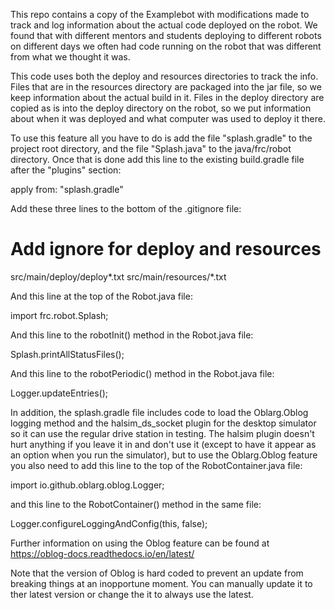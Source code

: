 This repo contains a copy of the Examplebot with modifications made to track and log information about the 
actual code deployed on the robot. We found that with different mentors and students deploying to different
robots on different days we often had code running on the robot that was different from what we thought it 
was. 

This code uses both the deploy and resources directories to track the info. Files that are in the resources 
directory are packaged into the jar file, so we keep information about the actual build in it. Files in the 
deploy directory are copied as is into the deploy directory on the robot, so we put information about when it
was deployed and what computer was used to deploy it there. 

To use this feature all you have to do is add the file "splash.gradle" to the project root directory, and the
file "Splash.java" to the java/frc/robot directory. Once that is done add this line to the existing
build.gradle file after the "plugins" section:

apply from: "splash.gradle"

Add these three lines to the bottom of the .gitignore file:

# Add ignore for deploy and resources
src/main/deploy/deploy*.txt
src/main/resources/*.txt

And this line at the top of the Robot.java file:

import frc.robot.Splash;

And this line to the robotInit() method in the Robot.java file:

Splash.printAllStatusFiles();
    
And this line to the robotPeriodic() method in the Robot.java file:

Logger.updateEntries();

In addition, the splash.gradle file includes code to load the Oblarg.Oblog logging method and the halsim_ds_socket
plugin for the desktop simulator so it can use the regular drive station in testing. The halsim plugin doesn't hurt 
anything if you leave it in and don't use it (except to have it appear as an option when you run the simulator), 
but to use the Oblarg.Oblog feature you also need to add this line to the top of the RobotContainer.java file:

import io.github.oblarg.oblog.Logger;

and this line to the RobotContainer() method in the same file:

Logger.configureLoggingAndConfig(this, false);

Further information on using the Oblog feature can be found at https://oblog-docs.readthedocs.io/en/latest/

Note that the version of Oblog is hard coded to prevent an update from breaking things at an inopportune moment.
You can manually update it to ther latest version or change the it to always use the latest.
